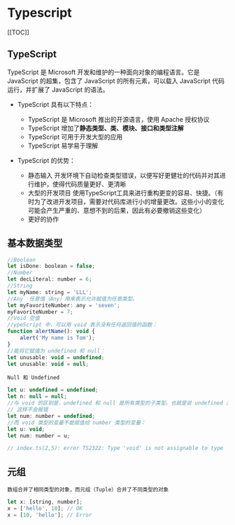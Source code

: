 # Typescript

[[TOC]] 

## TypeScript  
TypeScript 是 Microsoft 开发和维护的一种面向对象的编程语言。它是 JavaScript 的超集，包含了 JavaScript 的所有元素，可以载入 JavaScript 代码运行，并扩展了 JavaScript 的语法。

+ TypeScript 具有以下特点：
    - TypeScript 是 Microsoft 推出的开源语言，使用 Apache 授权协议
    - TypeScript 增加了**静态类型、类、模块、接口和类型注解**
    - TypeScript 可用于开发大型的应用
    - TypeScript 易学易于理解

+ TypeScript 的优势：
    - 静态输入 开发环境下自动检查类型错误，以便写好更健壮的代码并对其进行维护，使得代码质量更好、更清晰
    - 大型的开发项目 使用TypeScript工具来进行重构更变的容易、快捷。（有时为了改进开发项目，需要对代码库进行小的增量更改。这些小小的变化可能会产生严重的、意想不到的后果，因此有必要撤销这些变化）
    - 更好的协作

## 基本数据类型
```js
//Boolean
let isDone: boolean = false;  
//Number
let decLiteral: number = 6;
//String
let myName: string = 'LLL';
//Any  任意值（Any）用来表示允许赋值为任意类型。
let myFavoriteNumber: any = 'seven';
myFavoriteNumber = 7;
//Void 空值 
//ypeScript 中，可以用 void 表示没有任何返回值的函数：
function alertName(): void {
    alert('My name is Tom');
}
//能将它赋值为 undefined 和 null：
let unusable: void = undefined;
let unusable: void = null;
```  

`Null 和 Undefined`
```js
let u: undefined = undefined;
let n: null = null;
//与 void 的区别是，undefined 和 null 是所有类型的子类型。也就是说 undefined 类型的变量，可以赋值给 number 类型的变量：
// 这样不会报错
let num: number = undefined;
//而 void 类型的变量不能赋值给 number 类型的变量：
let u: void;
let num: number = u;

// index.ts(2,5): error TS2322: Type 'void' is not assignable to type 'number'.
```

## 元组
`数组合并了相同类型的对象，而元组（Tuple）合并了不同类型的对象`
```js
let x: [string, number];
x = ['hello', 10]; // OK
x = [10, 'hello']; // Error
```




